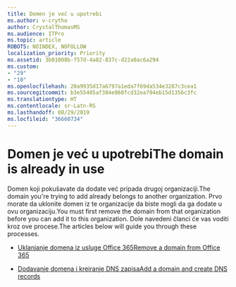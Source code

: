 ```yaml
---
title: Domen je već u upotrebi
ms.author: v-crytho
author: CrystalThomasMS
ms.audience: ITPro
ms.topic: article
ROBOTS: NOINDEX, NOFOLLOW
localization_priority: Priority
ms.assetid: 3b01008b-f57d-4a82-837c-d22a0ac6a294
ms.custom:
- "29"
- "10"
ms.openlocfilehash: 20a9935d17a6797a1eda7f69da534e3287c3cea1
ms.sourcegitcommit: b3e55405af384e868fcd32ea794eb15d1356c3fc
ms.translationtype: HT
ms.contentlocale: sr-Latn-RS
ms.lasthandoff: 08/29/2019
ms.locfileid: "36660734"
---
```

# <a name="the-domain-is-already-in-use"></a><span data-ttu-id="02a10-102">Domen je već u upotrebi</span><span class="sxs-lookup"><span data-stu-id="02a10-102">The domain is already in use</span></span>

<span data-ttu-id="02a10-103">Domen koji pokušavate da dodate već pripada drugoj organizaciji.</span><span class="sxs-lookup"><span data-stu-id="02a10-103">The domain you're trying to add already belongs to another organization.</span></span> <span data-ttu-id="02a10-104">Prvo morate da uklonite domen iz te organizacije da biste mogli da ga dodate u ovu organizaciju.</span><span class="sxs-lookup"><span data-stu-id="02a10-104">You must first remove the domain from that organization before you can add it to this organization.</span></span> <span data-ttu-id="02a10-105">Dole navedeni članci će vas voditi kroz ove procese.</span><span class="sxs-lookup"><span data-stu-id="02a10-105">The articles below will guide you through these processes.</span></span>
  
- [<span data-ttu-id="02a10-106">Uklanjanje domena iz usluge Office 365</span><span class="sxs-lookup"><span data-stu-id="02a10-106">Remove a domain from Office 365</span></span>](https://support.office.com/article/Remove-a-domain-from-Office-365-f09696b2-8c29-4588-a08b-b333da19810c.aspx)

- [<span data-ttu-id="02a10-107">Dodavanje domena i kreiranje DNS zapisa</span><span class="sxs-lookup"><span data-stu-id="02a10-107">Add a domain and create DNS records</span></span>](https://support.office.com/article/Create-DNS-records-for-Office-365-when-you-manage-your-DNS-records-B0F3FDCA-8A80-4E8E-9EF3-61E8A2A9AB23.aspx)
